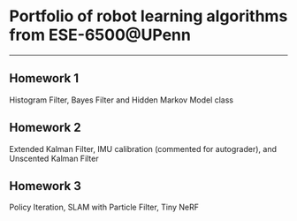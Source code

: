 # Portfolio of robot learning algorithms from ESE-6500@UPenn

---

## Homework 1

Histogram Filter, Bayes Filter and Hidden Markov Model class

## Homework 2

Extended Kalman Filter, IMU calibration (commented for autograder), and Unscented Kalman Filter

## Homework 3

Policy Iteration, SLAM with Particle Filter, Tiny NeRF
